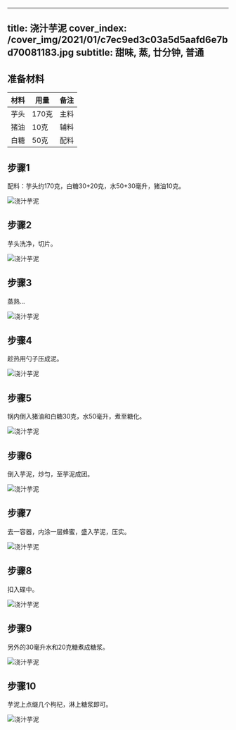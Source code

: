 
---
title: 浇汁芋泥
cover_index: /cover_img/2021/01/c7ec9ed3c03a5d5aafd6e7bd70081183.jpg
subtitle: 甜味, 蒸, 廿分钟, 普通
---

## 准备材料

| 材料     | 用量 | 备注|
| ------- | ----- | --- |
| 芋头 | 170克| 主料 |
| 猪油 | 10克| 辅料 |
| 白糖 | 50克| 配料 |

## 步骤1

配料：芋头约170克，白糖30+20克，水50+30毫升，猪油10克。

![浇汁芋泥](https://i8.meishichina.com/attachment/recipe/201010/201010121610306.jpg?x-oss-process=style/p320) 

## 步骤2

芋头洗净，切片。

![浇汁芋泥](https://i8.meishichina.com/attachment/recipe/201010/201010121610414.jpg?x-oss-process=style/p320) 

## 步骤3

蒸熟...

![浇汁芋泥](https://i8.meishichina.com/attachment/recipe/201010/201010121611079.jpg?x-oss-process=style/p320) 

## 步骤4

趁热用勺子压成泥。

![浇汁芋泥](https://i8.meishichina.com/attachment/recipe/201010/201010121611201.jpg?x-oss-process=style/p320) 

## 步骤5

锅内倒入猪油和白糖30克，水50毫升，煮至糖化。

![浇汁芋泥](https://i8.meishichina.com/attachment/recipe/201010/201010121611306.jpg?x-oss-process=style/p320) 

## 步骤6

倒入芋泥，炒匀，至芋泥成团。

![浇汁芋泥](https://i8.meishichina.com/attachment/recipe/201010/201010121611415.jpg?x-oss-process=style/p320) 

## 步骤7

去一容器，内涂一层蜂蜜，盛入芋泥，压实。

![浇汁芋泥](https://i8.meishichina.com/attachment/recipe/201010/201010121611517.jpg?x-oss-process=style/p320) 

## 步骤8

扣入碟中。

![浇汁芋泥](https://i8.meishichina.com/attachment/recipe/201010/201010121612024.jpg?x-oss-process=style/p320) 

## 步骤9

另外的30毫升水和20克糖煮成糖浆。

![浇汁芋泥](https://i8.meishichina.com/attachment/recipe/201010/201010121612156.jpg?x-oss-process=style/p320) 

## 步骤10

芋泥上点缀几个枸杞，淋上糖浆即可。

![浇汁芋泥](https://i8.meishichina.com/attachment/recipe/201010/201010121612248.jpg?x-oss-process=style/p320) 

